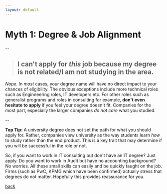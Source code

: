 ```yaml
---
layout: default
---
```

# [](#header-1)Myth 1: Degree & Job Alignment

--

> ## [](#header-2)I can't apply for _this_ job because my degree is not related/I am not studying in the area.

_Nope_. In _most_ cases, your degree name will have no direct impact to your chances of eligibility. The obvious exceptions include more technical roles such as Enginneering roles, IT developers etc. For other roles such as generalist programs and roles in consulting for example, **don't even hesitate to apply** if you feel your degree doesn't fit. Companies for the most part, especially the larger companies _do not care_ what you studied. 

--

**Top Tip:** A university degree does not set the path for what you should apply for. Rather, companies view university as the way students learn _how_ to study rather than the end product. This is a key trait that may determine if you will be successful in the role or not. 

So, if you want to work in IT consulting but don't have an IT degree? Just apply. Do you want to work in Audit but have no accounting background? No worries. All these small skills can easily and be quickly taught on the job. Firms (such as PwC, KPMG which have been confirmed) actually stress that degrees do not matter. Hopefully this provides reassurance for you.

[back](./)